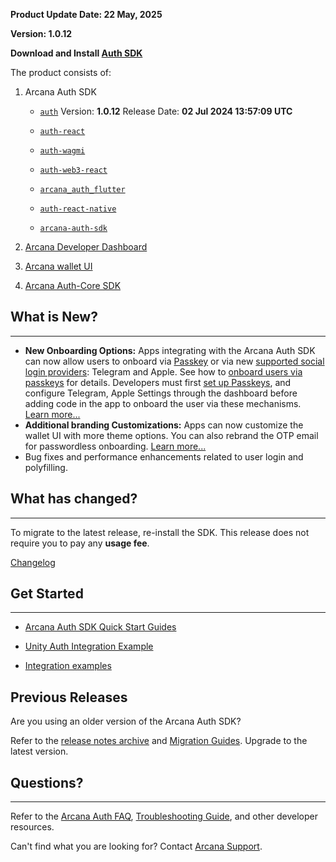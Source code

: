 **Product Update Date: 22 May, 2025**

**Version: 1.0.12**

**Download and Install [Auth SDK](../../auth/sdk-installation/)**

The product consists of:

1. Arcana Auth SDK

   - [`auth`](https://www.npmjs.com/package/@arcana/auth) Version: **1.0.12** Release Date: **02 Jul 2024 13:57:09 UTC**

   - [`auth-react`](https://www.npmjs.com/package/@arcana/auth-react)

   - [`auth-wagmi`](https://www.npmjs.com/package/@arcana/auth-wagmi)

   - [`auth-web3-react`](https://www.npmjs.com/package/@arcana/auth-web3-react)

   - [`arcana_auth_flutter`](https://pub.dev/packages/arcana_auth_flutter)

   - [`auth-react-native`](https://www.npmjs.com/package/@arcana/auth-react-native)

   - [`arcana-auth-sdk`](https://npm-registry.arcana.network/)

1. [Arcana Developer Dashboard](https://dashboard.arcana.network/)

1. [Arcana wallet UI](https://github.com/arcana-network/wallet-ui)

1. [Arcana Auth-Core SDK](https://www.npmjs.com/package/@arcana/auth-core)

## What is New?

______________________________________________________________________

- **New Onboarding Options:** Apps integrating with the Arcana Auth SDK can now allow users to onboard via [Passkey](../../concepts/authtype/auth-passkeys/) or via new [supported social login providers](../../web3-stack/auth/): Telegram and Apple. See how to [onboard users via passkeys](../../auth/passkeys-auth/) for details. Developers must first [set up Passkeys](../../setup/config-auth-passkeys/), and configure Telegram, Apple Settings through the dashboard before adding code in the app to onboard the user via these mechanisms. [Learn more...](../../setup/)
- **Additional branding Customizations:** Apps can now customize the wallet UI with more theme options. You can also rebrand the OTP email for passwordless onboarding. [Learn more...](../../setup/config-wallet/config-wallet-branding/)
- Bug fixes and performance enhancements related to user login and polyfilling.

## What has changed?

______________________________________________________________________

To migrate to the latest release, re-install the SDK. This release does not require you to pay any **usage fee**.

[Changelog](https://github.com/arcana-network/auth/releases/latest)

## Get Started

______________________________________________________________________

- [Arcana Auth SDK Quick Start Guides](../../quick-start/wagmi-quick-start/)

- [Unity Auth Integration Example](https://github.com/arcana-network/auth-unity/tree/main/UnitySampleProject)

- [Integration examples](https://github.com/arcana-network/auth-examples)

## Previous Releases

Are you using an older version of the Arcana Auth SDK?

Refer to the [release notes archive](../archives/) and [Migration Guides](../../migration/archives/). Upgrade to the latest version.

## Questions?

______________________________________________________________________

Refer to the [Arcana Auth FAQ](../../faq/faq-gen/), [Troubleshooting Guide](../../troubleshooting/), and other developer resources.

Can't find what you are looking for? Contact [Arcana Support](../../support/).
